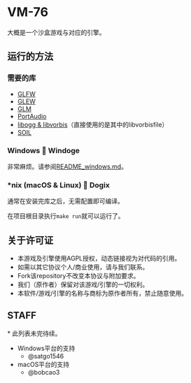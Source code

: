 # VM-76
大概是一个沙盒游戏与对应的引擎。

## 运行的方法

### 需要的库
* [GLFW](http://www.glfw.org/)
* [GLEW](http://glew.sourceforge.net/)
* [GLM](http://glm.g-truc.net/)
* [PortAudio](http://www.portaudio.com)
* [libogg & libvorbis](https://xiph.org/downloads/)（直接使用的是其中的libvorbisfile）
* [SOIL](http://www.lonesock.net/soil.html)

### Windows :dog: Windoge
非常麻烦。请参阅[README_windows.md](README_windows.md)。

### *nix (macOS & Linux) :dog: Dogix
通常在安装完库之后，无需配置即可编译。

在项目根目录执行`make run`就可以运行了。

## 关于许可证
* 本游戏及引擎使用AGPL授权，动态链接视为对代码的引用。
* 如需以其它协议个人/商业使用，请与我们联系。
* Fork该repository不改变本协议与附加要求。
* 我们（原作者）保留对该游戏/引擎的一切权利。
* 本软件/游戏/引擎的名称与商标为原作者所有，禁止随意使用。

## STAFF
\* 此列表未完待续。

* Windows平台的支持
	* @satgo1546
* macOS平台的支持
	* @bobcao3
